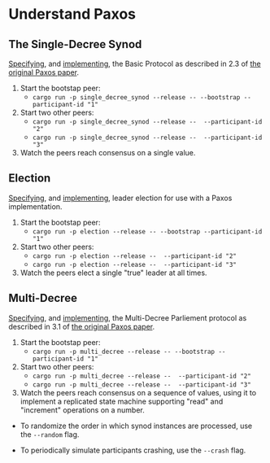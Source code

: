 # Understand Paxos


## The Single-Decree Synod

[Specifying](/single_decree_synod/SingleDecreeSynod.tla), and [implementing](/single_decree_synod/src/main.rs), the Basic Protocol as described in 2.3 of [the original Paxos paper](https://lamport.azurewebsites.net/pubs/lamport-paxos.pdf).

1. Start the bootstap peer:
   - `cargo run -p single_decree_synod --release -- --bootstrap --participant-id "1"`
2. Start two other peers:
   - `cargo run -p single_decree_synod --release --  --participant-id "2"`
   - `cargo run -p single_decree_synod --release --  --participant-id "3"`
3. Watch the peers reach consensus on a single value.

## Election

[Specifying](/election/Election.tla), and [implementing](election/src/main.rs), leader election for use with a Paxos implementation.

1. Start the bootstap peer:
   - `cargo run -p election --release -- --bootstrap --participant-id "1"`
2. Start two other peers:
   - `cargo run -p election --release --  --participant-id "2"`
   - `cargo run -p election --release --  --participant-id "3"`
3. Watch the peers elect a single "true" leader at all times.

## Multi-Decree

[Specifying](/multi_decree/MultiDecreeParliement.tla), and [implementing](multi_decree/src/main.rs), the Multi-Decree Parliement protocol as described in 3.1 of [the original Paxos paper](https://lamport.azurewebsites.net/pubs/lamport-paxos.pdf).

1. Start the bootstap peer:
   - `cargo run -p multi_decree --release -- --bootstrap --participant-id "1"`
2. Start two other peers:
   - `cargo run -p multi_decree --release --  --participant-id "2"`
   - `cargo run -p multi_decree --release --  --participant-id "3"`
3. Watch the peers reach consensus on a sequence of values, using it to implement a replicated state machine supporting "read" and "increment" operations on a number.

* To randomize the order in which synod instances are processed, use the `--random` flag. 

* To periodically simulate participants crashing, use the `--crash` flag.